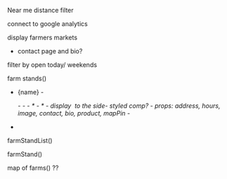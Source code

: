 Near me distance filter

connect to google analytics

display farmers markets
- contact page and bio?

filter by open today/ weekends

farm stands()
  - <p>{name}
    - <address props= street, town, zip  >
    - <hours props= {isOpenToday}>
    - <contact props= phone , url >
    - <bio >*
    - <product {product list}>*
    - display <image> to the side- styled comp?
    - props: address, hours, image, contact, bio, product, mapPin
    - 
  - </p>

farmStandList()

farmStand()
  
map of farms()
  <interactiveMap> ??

